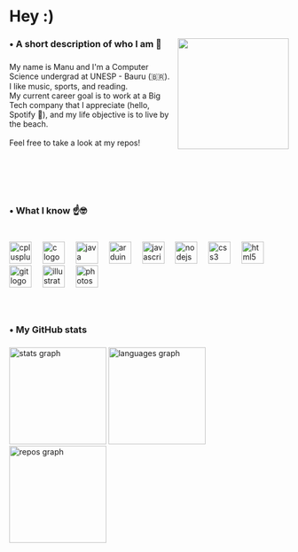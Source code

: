 <h1 align="left">Hey :)</h1>

###

<img align="right" height="200" src="https://media.tenor.com/4gPD1ccxrVgAAAAC/rick-ashley-dance.gif"  />

###

<h3 align="left">• A short description of who I am 🤠</h3>

###

<p align="left">My name is Manu and I'm a Computer Science undergrad at UNESP - Bauru (🇧🇷).<br>I like music, sports, and reading.<br>My current career goal is to work at a Big Tech company that I appreciate (hello, Spotify 👋), and my life objective is to live by the beach.<br><br>Feel free to take a look at my repos!</p>

###

<br clear="both">

<h4 align="left"></h4>

###

<br clear="both">

<h3 align="left">• What I know ☝️🤓</h3>

###

<br clear="both">

<div align="left">
  <img src="https://cdn.jsdelivr.net/gh/devicons/devicon/icons/cplusplus/cplusplus-plain.svg" height="40" alt="cplusplus logo"  />
  <img width="12" />
  <img src="https://cdn.jsdelivr.net/gh/devicons/devicon/icons/c/c-plain.svg" height="40" alt="c logo"  />
  <img width="12" />
  <img src="https://cdn.jsdelivr.net/gh/devicons/devicon/icons/java/java-original.svg" height="40" alt="java logo"  />
  <img width="12" />
  <img src="https://cdn.jsdelivr.net/gh/devicons/devicon/icons/arduino/arduino-original.svg" height="40" alt="arduino logo"  />
  <img width="12" />
  <img src="https://cdn.jsdelivr.net/gh/devicons/devicon/icons/javascript/javascript-plain.svg" height="40" alt="javascript logo"  />
  <img width="12" />
  <img src="https://cdn.jsdelivr.net/gh/devicons/devicon/icons/nodejs/nodejs-plain-wordmark.svg" height="40" alt="nodejs logo"  />
  <img width="12" />
  <img src="https://cdn.jsdelivr.net/gh/devicons/devicon/icons/css3/css3-plain-wordmark.svg" height="40" alt="css3 logo"  />
  <img width="12" />
  <img src="https://cdn.jsdelivr.net/gh/devicons/devicon/icons/html5/html5-plain-wordmark.svg" height="40" alt="html5 logo"  />
  <img width="12" />
  <img src="https://cdn.jsdelivr.net/gh/devicons/devicon/icons/git/git-plain-wordmark.svg" height="40" alt="git logo"  />
  <img width="12" />
  <img src="https://cdn.jsdelivr.net/gh/devicons/devicon/icons/illustrator/illustrator-line.svg" height="40" alt="illustrator logo"  />
  <img width="12" />
  <img src="https://cdn.jsdelivr.net/gh/devicons/devicon/icons/photoshop/photoshop-line.svg" height="40" alt="photoshop logo"  />
</div>

###

<br clear="both">

<p align="left"></p>

###

<h3 align="left">• My GitHub stats</h3>

###

<div align="left">
  <img src="https://github-readme-stats.vercel.app/api?username=ManuChristofalo&hide_title=false&hide_rank=true&show_icons=true&include_all_commits=true&count_private=true&disable_animations=false&theme=prussian&locale=en&hide_border=true&order=1&custom_title=General%20Stats%20%F0%9F%AB%A1" height="175" alt="stats graph"  />
  <img src="https://github-readme-stats.vercel.app/api/top-langs?username=ManuChristofalo&locale=en&hide_title=false&layout=compact&card_width=320&langs_count=6&theme=prussian&hide_border=true&order=2&custom_title=Most%20Used%20Languages" height="175" alt="languages graph"  />
  <img src="https://github-contributor-stats.vercel.app/api?username=ManuChristofalo&limit=5&theme=prussian&combine_all_yearly_contributions=true&custom_title=Some%20of%20my%20Repos&hide_border=true" height="175" alt="repos graph"  />
</div>

###



<!-- Proudly created with GPRM ( https://gprm.itsvg.in ) -->
